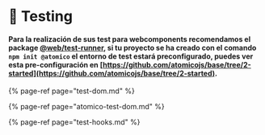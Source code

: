 # 🔬 Testing

#### Para la realización de sus test para webcomponents recomendamos el package [@web/test-runner](https://modern-web.dev/docs/test-runner/overview/), si tu proyecto se ha creado con el comando `npm init @atomico`  el entorno de test estará preconfigurado, puedes ver esta pre-configuración en [https://github.com/atomicojs/base/tree/2-started](https://github.com/atomicojs/base/tree/2-started).

{% page-ref page="test-dom.md" %}

{% page-ref page="atomico-test-dom.md" %}

{% page-ref page="test-hooks.md" %}



